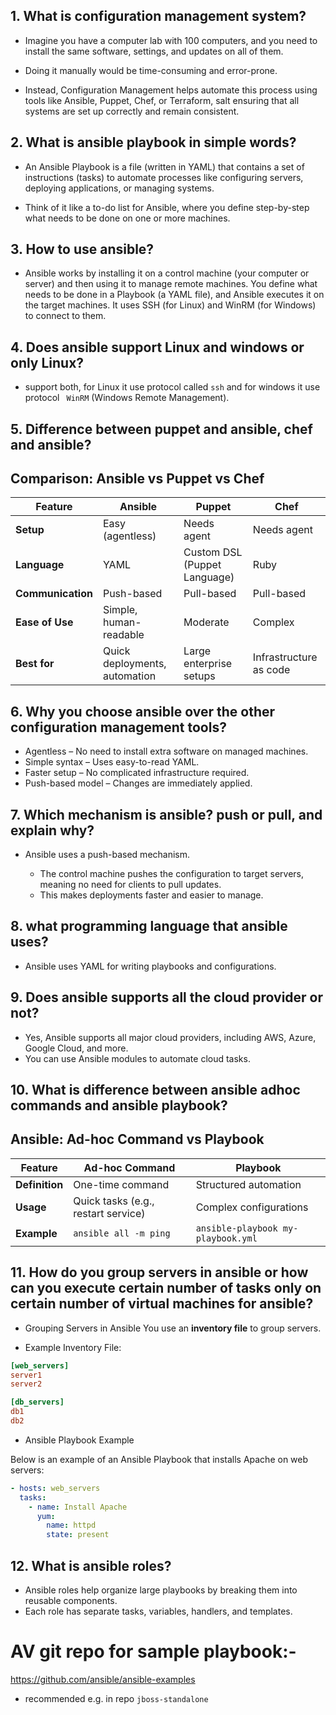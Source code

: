 ## 1. What is configuration management system?
-  Imagine you have a computer lab with 100 computers, and you need to install the same software, settings, and updates on all of them. 
- Doing it manually would be time-consuming and error-prone.

- Instead, Configuration Management helps automate this process using tools like Ansible, Puppet, Chef, or Terraform, salt ensuring that all systems are set up correctly and remain consistent.

## 2. What is ansible playbook in simple words?
- An Ansible Playbook is a file (written in YAML) that contains a set of instructions (tasks) to automate processes like configuring servers, deploying applications, or managing systems.

- Think of it like a to-do list for Ansible, where you define step-by-step what needs to be done on one or more machines.

## 3. How to use ansible?
- Ansible works by installing it on a control machine (your computer or server) and then using it to manage remote machines. You define what needs to be done in a Playbook (a YAML file), and Ansible executes it on the target machines. It uses SSH (for Linux) and WinRM (for Windows) to connect to them.

## 4. Does ansible support Linux and windows or only Linux?

- support both, for Linux it use protocol called ```ssh``` and for windows it use protocol ``` WinRM``` (Windows Remote Management). 

## 5. Difference between puppet and ansible, chef and ansible?
## Comparison: Ansible vs Puppet vs Chef

| Feature         | Ansible           | Puppet               | Chef                 |
|---------------|-----------------|------------------|------------------|
| **Setup**     | Easy (agentless) | Needs agent      | Needs agent      |
| **Language**  | YAML             | Custom DSL (Puppet Language) | Ruby |
| **Communication** | Push-based    | Pull-based       | Pull-based       |
| **Ease of Use** | Simple, human-readable | Moderate | Complex |
| **Best for**   | Quick deployments, automation | Large enterprise setups | Infrastructure as code |



## 6. Why you choose ansible over the other configuration management tools? 
- Agentless – No need to install extra software on managed machines.
- Simple syntax – Uses easy-to-read YAML.
- Faster setup – No complicated infrastructure required.
- Push-based model – Changes are immediately applied.

## 7. Which mechanism is ansible? push or pull, and explain why? 
- Ansible uses a push-based mechanism.

    - The control machine pushes the configuration to target servers, meaning no need for clients to pull updates.
    - This makes deployments faster and easier to manage.

## 8. what programming language that ansible uses? 
- Ansible uses YAML for writing playbooks and configurations.

## 9. Does ansible supports all the cloud provider or not?
- Yes, Ansible supports all major cloud providers, including AWS, Azure, Google Cloud, and more. 
- You can use Ansible modules to automate cloud tasks.

## 10. What is difference between ansible adhoc commands and ansible playbook?

## Ansible: Ad-hoc Command vs Playbook

| Feature       | Ad-hoc Command            | Playbook                        |
|--------------|---------------------------|---------------------------------|
| **Definition** | One-time command          | Structured automation           |
| **Usage**     | Quick tasks (e.g., restart service) | Complex configurations |
| **Example**   | `ansible all -m ping`     | `ansible-playbook my-playbook.yml` |


## 11. How  do you group servers in ansible or how can you execute certain number of tasks only on certain number of virtual machines for ansible?

-  Grouping Servers in Ansible You use an **inventory file** to group servers.

- Example Inventory File:
```ini
[web_servers]
server1
server2

[db_servers]
db1
db2
```

- Ansible Playbook Example

Below is an example of an Ansible Playbook that installs Apache on web servers:

```yaml
- hosts: web_servers
  tasks:
    - name: Install Apache
      yum:
        name: httpd
        state: present
```

## 12. What is ansible roles?
- Ansible roles help organize large playbooks by breaking them into reusable components.
- Each role has separate tasks, variables, handlers, and templates.


# AV git repo for sample playbook:-
https://github.com/ansible/ansible-examples

- recommended e.g. in repo ```jboss-standalone```
